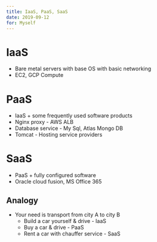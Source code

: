 ```yaml
---
title: IaaS, PaaS, SaaS
date: 2019-09-12
for: Myself
---
```


# IaaS
* Bare metal servers with base OS with basic networking
* EC2, GCP Compute

# PaaS
* IaaS + some frequently used software products 
* Nginx proxy - AWS ALB
* Database service - My Sql, Atlas Mongo DB
* Tomcat - Hosting service providers

# SaaS
* PaaS + fully configured software
* Oracle cloud fusion, MS Office 365

## Analogy
* Your need is transport from city A to city B
    - Build a car yourself & drive - IaaS
    - Buy a car & drive - PaaS
    - Rent a car with chauffer service - SaaS